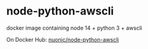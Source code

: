 # node-python-awscli

docker image containing node 14 + python 3 + awscli

On Docker Hub: [nuonic/node-python-awscli](https://hub.docker.com/r/nuonic/node-python-awscli)
